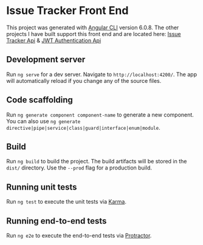 # Issue Tracker Front End

This project was generated with [Angular CLI](https://github.com/angular/angular-cli) version 6.0.8. The other projects I have built support this front end and are located here: [Issue Tracker Api](https://github.com/JasonBBelcher/issue-tracker-api) & [JWT Authentication Api](https://github.com/JasonBBelcher/jwt-user-authentication)

## Development server

Run `ng serve` for a dev server. Navigate to `http://localhost:4200/`. The app will automatically reload if you change any of the source files.

## Code scaffolding

Run `ng generate component component-name` to generate a new component. You can also use `ng generate directive|pipe|service|class|guard|interface|enum|module`.

## Build

Run `ng build` to build the project. The build artifacts will be stored in the `dist/` directory. Use the `--prod` flag for a production build.

## Running unit tests

Run `ng test` to execute the unit tests via [Karma](https://karma-runner.github.io).

## Running end-to-end tests

Run `ng e2e` to execute the end-to-end tests via [Protractor](http://www.protractortest.org/).
